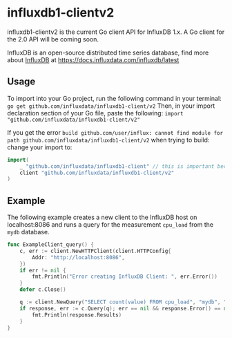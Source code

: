 # influxdb1-clientv2
influxdb1-clientv2 is the current Go client API for InfluxDB 1.x. A Go client for the 2.0 API will be coming soon.

InfluxDB is an open-source distributed time series database, find more about [InfluxDB](https://www.influxdata.com/time-series-platform/influxdb/) at https://docs.influxdata.com/influxdb/latest

## Usage
To import into your Go project, run the following command in your terminal:
`go get github.com/influxdata/influxdb1-client/v2`
Then, in your import declaration section of your Go file, paste the following:
`import "github.com/influxdata/influxdb1-client/v2"`

If you get the error `build github.com/user/influx: cannot find module for path github.com/influxdata/influxdb1-client/v2` when trying to build:
change your import to:
```go
import(
	_ "github.com/influxdata/influxdb1-client" // this is important because of the bug in go mod
	client "github.com/influxdata/influxdb1-client/v2"
)
```

## Example
The following example creates a new client to the InfluxDB host on localhost:8086 and runs a query for the measurement `cpu_load` from the `mydb` database. 
``` go
func ExampleClient_query() {
	c, err := client.NewHTTPClient(client.HTTPConfig{
		Addr: "http://localhost:8086",
	})
	if err != nil {
		fmt.Println("Error creating InfluxDB Client: ", err.Error())
	}
	defer c.Close()

	q := client.NewQuery("SELECT count(value) FROM cpu_load", "mydb", "")
	if response, err := c.Query(q); err == nil && response.Error() == nil {
		fmt.Println(response.Results)
	}
}
```
